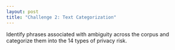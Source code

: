 ```yaml
---
layout: post
title: "Challenge 2: Text Categorization"
---
```

Identify phrases associated with ambiguity across the corpus and categorize them into the 14 types of privacy risk.
